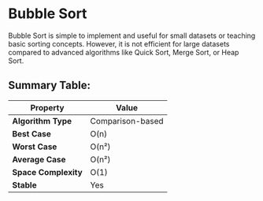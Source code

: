 # Bubble Sort

Bubble Sort is simple to implement and useful for small datasets or teaching basic sorting concepts. However, it is not efficient for large datasets compared to advanced algorithms like Quick Sort, Merge Sort, or Heap Sort.

## Summary Table:

| Property              | Value      |
|-----------------------|------------|
| **Algorithm Type**     | Comparison-based |
| **Best Case**          | O(n)       |
| **Worst Case**         | O(n²)      |
| **Average Case**       | O(n²)      |
| **Space Complexity**   | O(1)       |
| **Stable**             | Yes        |
